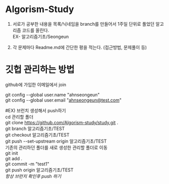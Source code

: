 # Algorism-Study

1. 서로가 공부한 내용을 목록/닉네임을 branch를 만들어서 1주일 단위로 풀었던 알고리즘 코드를 올린다.      
EX- 알고리즘기초/Seongeun

2. 각 문제마다 Readme.md에 간단한 평을 적는다. (접근방법, 문제풀이 등)
 
# 깃헙 관리하는 방법            
github에 가입한 이메일에서 join           

git config --global user.name "ahnseongeun"          
git config --global user.email "ahnseongeun@test.com"              

#EX) 브런치 생성해서 push하기        
cd 관리할 폴더        
git clone https://github.com/Algorism-study/study.git .        
git branch 알고리즘기초/TEST        
git checkout 알고리즘기초/TEST        
git push --set-upstream origin 알고리즘기초/TEST        
기존의 관리하던 폴더를 새로 생성한 관리할 폴더로 이동       
git init       
git add .        
git commit -m "test1"        
git push origin 알고리즘기초/TEST           
*항상 브런치 확인후 push 하기*                         
